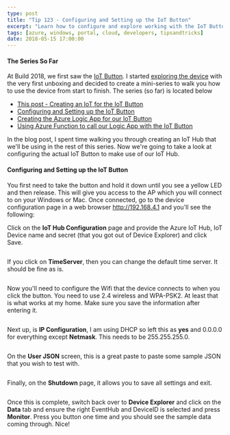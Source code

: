 ```yaml
---
type: post
title: "Tip 123 - Configuring and Setting up the IoT Button"
excerpt: "Learn how to configure and explore working with the IoT Button"
tags: [azure, windows, portal, cloud, developers, tipsandtricks]
date: 2018-05-15 17:00:00
---
```


#### The Series So Far

At Build 2018, we first saw the [IoT Button](http://aka.ms/button). I started [exploring the device](https://www.youtube.com/watch?v=OdGHWwRBf_c) with the very first unboxing and decided to create a mini-series to walk you how to use the device from start to finish. The series (so far) is located below

* [This post - Creating an IoT for the IoT Button](http://www.michaelcrump.net/azure-tips-and-tricks122/)
* [Configuring and Setting up the IoT Button](http://www.michaelcrump.net/azure-tips-and-tricks123/)
* [Creating the Azure Logic App for our IoT Button](http://www.michaelcrump.net/azure-tips-and-tricks124/)
* [Using Azure Function to call our Logic App with the IoT Button](http://www.michaelcrump.net/azure-tips-and-tricks125/)

In the blog post, I spent time walking you through creating an IoT Hub that we'll be using in the rest of this series. Now we're going to take a look at configuring the actual IoT Button to make use of our IoT Hub. 

#### Configuring and Setting up the IoT Button

You first need to take the button and hold it down until you see a yellow LED and then release. This will give you access to the AP which you will connect to on your Windows or Mac. Once connected, go to the device configuration page in a web browser http://192.168.4.1 and you'll see the following: 

Click on the **IoT Hub Configuration** page and provide the Azure IoT Hub, IoT Device name and secret (that you got out of Device Explorer) and click Save. 

<img :src="$withBase('/files/iotbutton9.png')">

If you click on **TimeServer**, then you can change the default time server. It should be fine as is. 

<img :src="$withBase('/files/iotbutton10.png')">

Now you'll need to configure the Wifi that the device connects to when you click the button. You need to use 2.4 wireless and WPA-PSK2. At least that is what works at my home. Make sure you save the information after entering it. 

<img :src="$withBase('/files/iotbutton11.png')">

Next up, is **IP Configuration**, I am using DHCP so left this as **yes** and 0.0.0.0 for everything except **Netmask**. This needs to be 255.255.255.0. 

<img :src="$withBase('/files/iotbutton12.png')">

On the **User JSON** screen, this is a great paste to paste some sample JSON that you wish to test with. 

<img :src="$withBase('/files/iotbutton13.png')">

Finally, on the **Shutdown** page, it allows you to save all settings and exit. 

<img :src="$withBase('/files/iotbutton14.png')">

Once this is complete, switch back over to **Device Explorer** and click on the **Data** tab and ensure the right EventHub and DeviceID is selected and press **Monitor**. Press you button one time and you should see the sample data coming through. Nice!

<img :src="$withBase('/files/iotbutton15.png')">

